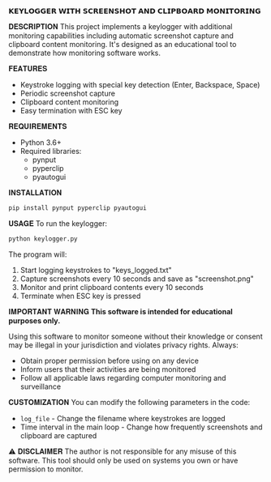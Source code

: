 𝗞𝗘𝗬𝗟𝗢𝗚𝗚𝗘𝗥 𝗪𝗜𝗧𝗛 𝗦𝗖𝗥𝗘𝗘𝗡𝗦𝗛𝗢𝗧 𝗔𝗡𝗗 𝗖𝗟𝗜𝗣𝗕𝗢𝗔𝗥𝗗 𝗠𝗢𝗡𝗜𝗧𝗢𝗥𝗜𝗡𝗚

𝐃𝐄𝐒𝐂𝐑𝐈𝐏𝐓𝐈𝐎𝐍
This project implements a keylogger with additional monitoring capabilities including automatic screenshot capture and clipboard content monitoring. It's designed as an educational tool to demonstrate how monitoring software works.

𝐅𝐄𝐀𝐓𝐔𝐑𝐄𝐒
- Keystroke logging with special key detection (Enter, Backspace, Space)
- Periodic screenshot capture
- Clipboard content monitoring
- Easy termination with ESC key

𝐑𝐄𝐐𝐔𝐈𝐑𝐄𝐌𝐄𝐍𝐓𝐒
- Python 3.6+
- Required libraries:
  - pynput
  - pyperclip
  - pyautogui

𝐈𝐍𝐒𝐓𝐀𝐋𝐋𝐀𝐓𝐈𝐎𝐍
```bash
pip install pynput pyperclip pyautogui
```

𝐔𝐒𝐀𝐆𝐄
To run the keylogger:
```bash
python keylogger.py
```

The program will:
1. Start logging keystrokes to "keys_logged.txt"
2. Capture screenshots every 10 seconds and save as "screenshot.png"
3. Monitor and print clipboard contents every 10 seconds
4. Terminate when ESC key is pressed

𝐈𝐌𝐏𝐎𝐑𝐓𝐀𝐍𝐓 𝐖𝐀𝐑𝐍𝐈𝐍𝐆
**This software is intended for educational purposes only.** 

Using this software to monitor someone without their knowledge or consent may be illegal in your jurisdiction and violates privacy rights. Always:
- Obtain proper permission before using on any device
- Inform users that their activities are being monitored
- Follow all applicable laws regarding computer monitoring and surveillance

𝐂𝐔𝐒𝐓𝐎𝐌𝐈𝐙𝐀𝐓𝐈𝐎𝐍
You can modify the following parameters in the code:
- `log_file` - Change the filename where keystrokes are logged
- Time interval in the main loop - Change how frequently screenshots and clipboard are captured


⚠ 𝐃𝐈𝐒𝐂𝐋𝐀𝐈𝐌𝐄𝐑
The author is not responsible for any misuse of this software. This tool should only be used on systems you own or have permission to monitor.